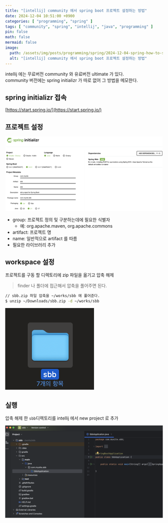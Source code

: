 ```yaml
---
title: "[intellij] community 에서 spring boot 프로젝트 설정하는 방법"
date: 2024-12-04 10:51:00 +0900
categories: [ "programming", "spring" ]
tags: [ "community", "spring", "intellij", "java", "programming" ]
pin: false
math: false
mermaid: false
image:
  path: /assets/img/posts/programming/spring/2024-12-04-spring-how-to-start-spring-boot-project-in-community-edition-of-intellij-idea/2024120403.png
  alt: "[intellij] community 에서 spring boot 프로젝트 설정하는 방법"
---
```


intellij 에는 무료버전 community 와 유료버전 ultimate 가 있다.  
community 버전에는 spring initializr 가 따로 없어 그 방법을 메모한다.

## spring initializr 접속

[https://start.spring.io/](https://start.spring.io/)

## 프로젝트 설정

![spring initializr 설정](/assets/img/posts/programming/spring/2024-12-04-spring-how-to-start-spring-boot-project-in-community-edition-of-intellij-idea/2024120401.png)

* group: 프로젝트 정의 및 구분하는데에 필요한 식별자
  * 예: org.apache.maven, org.apache.commons
* artifact: 프로젝트 명
* name: 일반적으로 artifact 를 따름
* 필요한 라이브러리 추가

## workspace 설정

프로젝트를 구동 할 디렉토리에 zip 파일을 옮기고 압축 해제
> finder 나 폴더에 접근해서 압축을 풀어주면 된다.

```bash
// sbb.zip 파일 압축을 ~/works/sbb 에 풀어준다.
$ unzip ~/Downloads/sbb.zip -d ~/works/sbb
```

![spring initializr 설정](/assets/img/posts/programming/spring/2024-12-04-spring-how-to-start-spring-boot-project-in-community-edition-of-intellij-idea/2024120402.png)

## 실행

압축 해제 한 `sbb`디렉토리를 intellij 에서 new project 로 추가

![spring initializr 설정](/assets/img/posts/programming/spring/2024-12-04-spring-how-to-start-spring-boot-project-in-community-edition-of-intellij-idea/2024120403.png)
